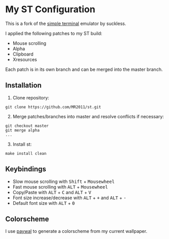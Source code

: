 # My ST Configuration
This is a fork of the [simple terminal](https://st.suckless.org/) emulator by suckless.

I applied the following patches to my ST build:
* Mouse scrolling
* Alpha
* Clipboard
* Xresources

Each patch is in its own branch and can be merged into the master branch.

## Installation
1. Clone repository:
```
git clone https://github.com/MR2011/st.git
```
2. Merge patches/branches into master and resolve conflicts if necessary:
```
git checkout master
git merge alpha
...
```
3. Install st:
```
make install clean
```

## Keybindings
* Slow mouse scrolling with <kbd>Shift</kbd> + <kbd>Mousewheel</kbd> 
* Fast mouse scrolling with <kbd>ALT</kbd> + <kbd>Mousewheel</kbd> 
* Copy/Paste with <kbd>ALT</kbd> + <kbd>C</kbd> and <kbd>ALT</kbd> + <kbd>V</kbd>
* Font size increase/decrease with <kbd>ALT</kbd> + <kbd>+</kbd> and <kbd>ALT</kbd> + <kbd>-</kbd>
* Default font size with <kbd>ALT</kbd> + <kbd>0</kbd>

## Colorscheme
I use [paywal](https://github.com/dylanaraps/pywal) to generate a colorscheme from my current wallpaper.


